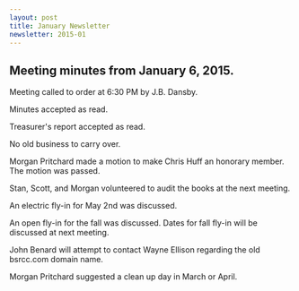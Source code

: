 ```yaml
---
layout: post
title: January Newsletter
newsletter: 2015-01
---
```

## Meeting minutes from January 6, 2015.

Meeting called to order at 6:30 PM by J.B. Dansby.

Minutes accepted as read.

Treasurer's report accepted as read.

No old business to carry over.

Morgan Pritchard made a motion to make Chris Huff an honorary member. The motion was passed.

Stan, Scott, and Morgan volunteered to audit the books at the next meeting.

An electric fly-in for May 2nd was discussed.

An open fly-in for the fall was discussed. Dates for fall fly-in will be discussed at next meeting.

John Benard will attempt to contact Wayne Ellison regarding the old bsrcc.com domain name.

Morgan Pritchard suggested a clean up day in March or April.
